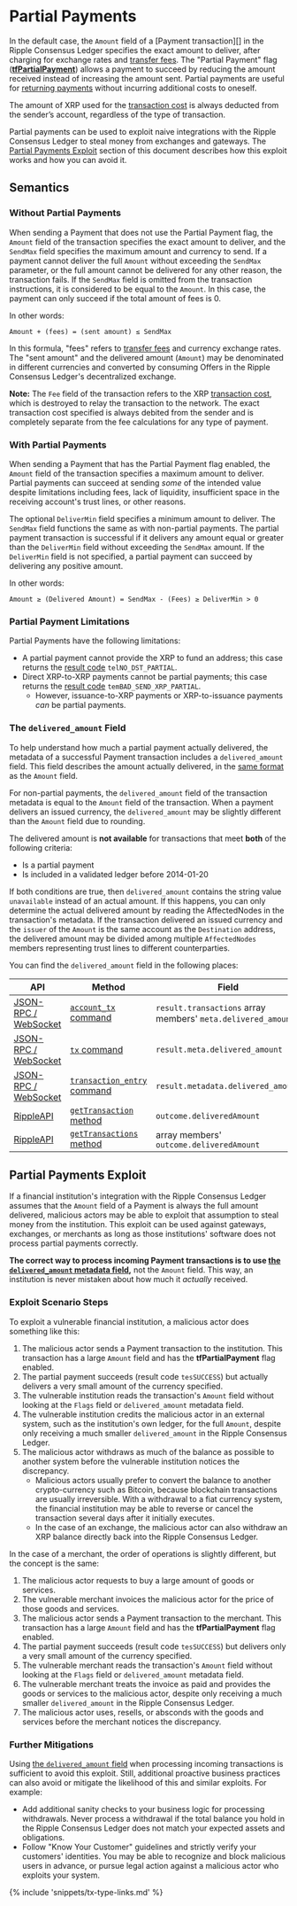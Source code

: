 # Partial Payments

In the default case, the `Amount` field of a [Payment transaction][] in the Ripple Consensus Ledger specifies the exact amount to deliver, after charging for exchange rates and [transfer fees](concept-transfer-fees.html). The "Partial Payment" flag ([**tfPartialPayment**](reference-transaction-format.html#payment-flags)) allows a payment to succeed by reducing the amount received instead of increasing the amount sent. Partial payments are useful for [returning payments](tutorial-gateway-guide.html#bouncing-payments) without incurring additional costs to oneself.

The amount of XRP used for the [transaction cost](concept-transaction-cost.html) is always deducted from the sender’s account, regardless of the type of transaction.

Partial payments can be used to exploit naive integrations with the Ripple Consensus Ledger to steal money from exchanges and gateways. The [Partial Payments Exploit](#partial-payments-exploit) section of this document describes how this exploit works and how you can avoid it.

## Semantics

### Without Partial Payments

When sending a Payment that does not use the Partial Payment flag, the `Amount` field of the transaction specifies the exact amount to deliver, and the `SendMax` field specifies the maximum amount and currency to send. If a payment cannot deliver the full `Amount` without exceeding the `SendMax` parameter, or the full amount cannot be delivered for any other reason, the transaction fails. If the `SendMax` field is omitted from the transaction instructions, it is considered to be equal to the `Amount`. In this case, the payment can only succeed if the total amount of fees is 0.

In other words:

    Amount + (fees) = (sent amount) ≤ SendMax

In this formula, "fees" refers to [transfer fees](concept-transfer-fees.html) and currency exchange rates. The "sent amount" and the delivered amount (`Amount`) may be denominated in different currencies and converted by consuming Offers in the Ripple Consensus Ledger's decentralized exchange.

**Note:** The `Fee` field of the transaction refers to the XRP [transaction cost](concept-transaction-cost.html), which is destroyed to relay the transaction to the network. The exact transaction cost specified is always debited from the sender and is completely separate from the fee calculations for any type of payment.

### With Partial Payments

When sending a Payment that has the Partial Payment flag enabled, the `Amount` field of the transaction specifies a maximum amount to deliver. Partial payments can succeed at sending _some_ of the intended value despite limitations including fees, lack of liquidity, insufficient space in the receiving account's trust lines, or other reasons.

The optional `DeliverMin` field specifies a minimum amount to deliver. The `SendMax` field functions the same as with non-partial payments. The partial payment transaction is successful if it delivers any amount equal or greater than the `DeliverMin` field without exceeding the `SendMax` amount. If the `DeliverMin` field is not specified, a partial payment can succeed by delivering any positive amount.

In other words:

    Amount ≥ (Delivered Amount) = SendMax - (Fees) ≥ DeliverMin > 0

### Partial Payment Limitations

Partial Payments have the following limitations:

- A partial payment cannot provide the XRP to fund an address; this case returns the [result code][] `telNO_DST_PARTIAL`.
- Direct XRP-to-XRP payments cannot be partial payments; this case returns the [result code][] `temBAD_SEND_XRP_PARTIAL`.
    - However, issuance-to-XRP payments or XRP-to-issuance payments _can_ be partial payments.

[result code]: reference-transaction-format.html#transaction-results

### The `delivered_amount` Field

To help understand how much a partial payment actually delivered, the metadata of a successful Payment transaction includes a `delivered_amount` field. This field describes the amount actually delivered, in the [same format](reference-rippled.html#specifying-currency-amounts) as the `Amount` field.

For non-partial payments, the `delivered_amount` field of the transaction metadata is equal to the `Amount` field of the transaction. When a payment delivers an issued currency, the `delivered_amount` may be slightly different than the `Amount` field due to rounding.

The delivered amount is **not available** for transactions that meet **both** of the following criteria:

- Is a partial payment
- Is included in a validated ledger before 2014-01-20

If both conditions are true, then `delivered_amount` contains the string value `unavailable` instead of an actual amount. If this happens, you can only determine the actual delivered amount by reading the AffectedNodes in the transaction's metadata. If the transaction delivered an issued currency and the `issuer` of the `Amount` is the same account as the `Destination` address, the delivered amount may be divided among multiple `AffectedNodes` members representing trust lines to different counterparties.

You can find the `delivered_amount` field in the following places:

| API | Method | Field |
|-----|--------|-------|
| [JSON-RPC / WebSocket][] | [`account_tx` command](reference-rippled.html#account-tx) | `result.transactions` array members' `meta.delivered_amount` |
| [JSON-RPC / WebSocket][] | [`tx` command](reference-rippled.html#tx) | `result.meta.delivered_amount` |
| [JSON-RPC / WebSocket][] | [`transaction_entry` command](reference-rippled.html#transaction-entry) | `result.metadata.delivered_amount` |
| [RippleAPI][] | [`getTransaction` method](reference-rippleapi.html#gettransaction) | `outcome.deliveredAmount` |
| [RippleAPI][] | [`getTransactions` method](reference-rippleapi.html#gettransactions) | array members' `outcome.deliveredAmount` |

[JSON-RPC / WebSocket]: reference-rippled.html
[RippleAPI]: reference-rippleapi.html

## Partial Payments Exploit

If a financial institution's integration with the Ripple Consensus Ledger assumes that the `Amount` field of a Payment is always the full amount delivered, malicious actors may be able to exploit that assumption to steal money from the institution. This exploit can be used against gateways, exchanges, or merchants as long as those institutions' software does not process partial payments correctly.

**The correct way to process incoming Payment transactions is to use [the `delivered_amount` metadata field](#the-delivered-amount-field),** not the `Amount` field. This way, an institution is never mistaken about how much it _actually_ received.


### Exploit Scenario Steps

To exploit a vulnerable financial institution, a malicious actor does something like this:

1. The malicious actor sends a Payment transaction to the institution. This transaction has a large `Amount` field and has the **tfPartialPayment** flag enabled.
2. The partial payment succeeds (result code `tesSUCCESS`) but actually delivers a very small amount of the currency specified.
3. The vulnerable institution reads the transaction's `Amount` field without looking at the `Flags` field or `delivered_amount` metadata field.
4. The vulnerable institution credits the malicious actor in an external system, such as the institution's own ledger, for the full `Amount`, despite only receiving a much smaller `delivered_amount` in the Ripple Consensus Ledger.
5. The malicious actor withdraws as much of the balance as possible to another system before the vulnerable institution notices the discrepancy.
    - Malicious actors usually prefer to convert the balance to another crypto-currency such as Bitcoin, because blockchain transactions are usually irreversible. With a withdrawal to a fiat currency system, the financial institution may be able to reverse or cancel the transaction several days after it initially executes.
    - In the case of an exchange, the malicious actor can also withdraw an XRP balance directly back into the Ripple Consensus Ledger.

In the case of a merchant, the order of operations is slightly different, but the concept is the same:

1. The malicious actor requests to buy a large amount of goods or services.
2. The vulnerable merchant invoices the malicious actor for the price of those goods and services.
3. The malicious actor sends a Payment transaction to the merchant. This transaction has a large `Amount` field and has the **tfPartialPayment** flag enabled.
4. The partial payment succeeds (result code `tesSUCCESS`) but delivers only a very small amount of the currency specified.
5. The vulnerable merchant reads the transaction's `Amount` field without looking at the `Flags` field or `delivered_amount` metadata field.
6. The vulnerable merchant treats the invoice as paid and provides the goods or services to the malicious actor, despite only receiving a much smaller `delivered_amount` in the Ripple Consensus Ledger.
7. The malicious actor uses, resells, or absconds with the goods and services before the merchant notices the discrepancy.

### Further Mitigations

Using [the `delivered_amount` field](#the-delivered-amount-field) when processing incoming transactions is sufficient to avoid this exploit. Still, additional proactive business practices can also avoid or mitigate the likelihood of this and similar exploits. For example:

- Add additional sanity checks to your business logic for processing withdrawals. Never process a withdrawal if the total balance you hold in the Ripple Consensus Ledger does not match your expected assets and obligations.
- Follow "Know Your Customer" guidelines and strictly verify your customers' identities. You may be able to recognize and block malicious users in advance, or pursue legal action against a malicious actor who exploits your system.

{% include 'snippets/tx-type-links.md' %}
